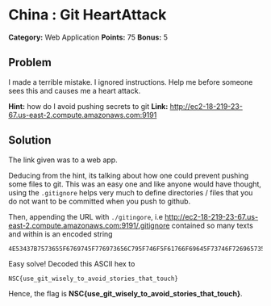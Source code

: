 # China : Git HeartAttack
**Category:** Web Application
**Points:** 75
**Bonus:** 5


## Problem

I made a terrible mistake. I ignored instructions. Help me before someone sees this and causes me a heart attack.

**Hint:** how do I avoid pushing secrets to git
**Link:** http://ec2-18-219-23-67.us-east-2.compute.amazonaws.com:9191



## Solution

The link given was to a web app. 

Deducing from the hint, its talking about how one could prevent pushing some files to git. This was an easy one and like anyone would have thought, using the `.gitignore` helps very much to define directories  / files that you do not want to be committed when you push to github.

Then, appending the URL with `./gitingore`, i.e http://ec2-18-219-23-67.us-east-2.compute.amazonaws.com:9191/.gitignore contained so many texts and within is an encoded string

```
4E53437B7573655F6769745F776973656C795F746F5F61766F69645F73746F726965735F746861745F746F7563687D
```

Easy solve! Decoded this ASCII hex to 
```
NSC{use_git_wisely_to_avoid_stories_that_touch}
```

Hence, the flag is **NSC{use_git_wisely_to_avoid_stories_that_touch}**.